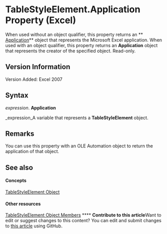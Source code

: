 
# TableStyleElement.Application Property (Excel)

When used without an object qualifier, this property returns an  ** [Application](19b73597-5cf9-4f56-8227-b5211f657f6f.md)** object that represents the Microsoft Excel application. When used with an object qualifier, this property returns an **Application** object that represents the creator of the specified object. Read-only.


## Version Information

Version Added: Excel 2007 


## Syntax

 _expression_. **Application**

 _expression_A variable that represents a  **TableStyleElement** object.


## Remarks

You can use this property with an OLE Automation object to return the application of that object.


## See also


#### Concepts


 [TableStyleElement Object](a8fc24e5-45bf-3361-edfe-4762f944eef5.md)
#### Other resources


 [TableStyleElement Object Members](d89ee8b0-31a6-ea36-170f-57eab90eb712.md)
****   **Contribute to this article**Want to edit or suggest changes to this content? You can edit and submit changes to  [this article](https://github.com/jhershey00/VBA_Excel_Test/OpenXMLCon/articles/be36f1d4-1aed-db98-fafd-ce55a153f255.md) using GitHub.

